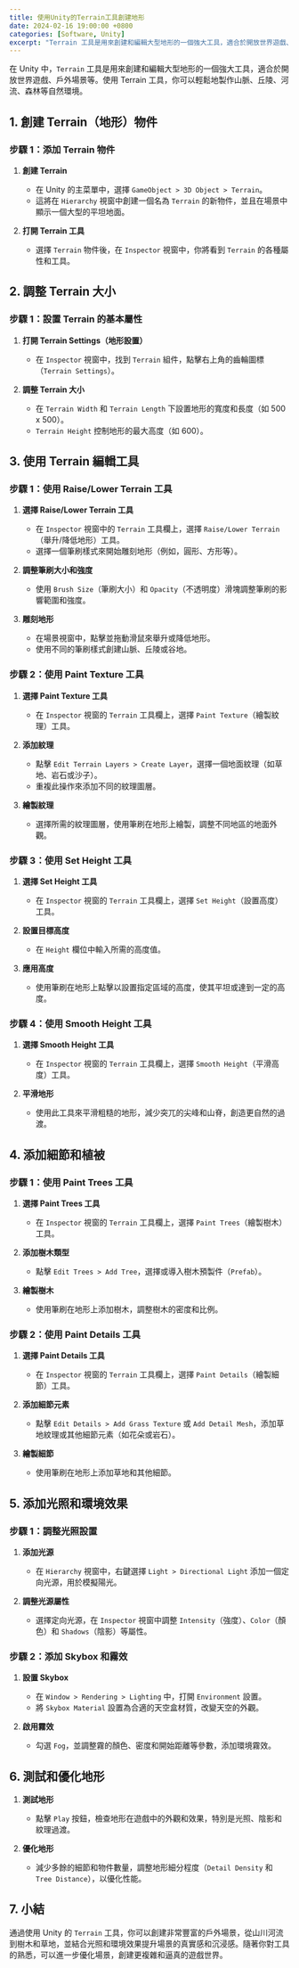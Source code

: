 ```yaml
---
title: 使用Unity的Terrain工具創建地形
date: 2024-02-16 19:00:00 +0800
categories: [Software, Unity]
excerpt: "Terrain 工具是用來創建和編輯大型地形的一個強大工具，適合於開放世界遊戲、戶外場景等"
---
```


在 Unity 中，`Terrain` 工具是用來創建和編輯大型地形的一個強大工具，適合於開放世界遊戲、戶外場景等。使用 Terrain 工具，你可以輕鬆地製作山脈、丘陵、河流、森林等自然環境。

## **1. 創建 Terrain（地形）物件**

### **步驟 1：添加 Terrain 物件**

1. **創建 Terrain**
   - 在 Unity 的主菜單中，選擇 `GameObject > 3D Object > Terrain`。
   - 這將在 `Hierarchy` 視窗中創建一個名為 `Terrain` 的新物件，並且在場景中顯示一個大型的平坦地面。

2. **打開 Terrain 工具**
   - 選擇 `Terrain` 物件後，在 `Inspector` 視窗中，你將看到 `Terrain` 的各種屬性和工具。

## **2. 調整 Terrain 大小**

### **步驟 1：設置 Terrain 的基本屬性**

1. **打開 Terrain Settings（地形設置）**
   - 在 `Inspector` 視窗中，找到 `Terrain` 組件，點擊右上角的齒輪圖標（`Terrain Settings`）。

2. **調整 Terrain 大小**
   - 在 `Terrain Width` 和 `Terrain Length` 下設置地形的寬度和長度（如 500 x 500）。
   - `Terrain Height` 控制地形的最大高度（如 600）。

## **3. 使用 Terrain 編輯工具**

### **步驟 1：使用 Raise/Lower Terrain 工具**

1. **選擇 Raise/Lower Terrain 工具**
   - 在 `Inspector` 視窗中的 `Terrain` 工具欄上，選擇 `Raise/Lower Terrain`（舉升/降低地形）工具。
   - 選擇一個筆刷樣式來開始雕刻地形（例如，圓形、方形等）。

2. **調整筆刷大小和強度**
   - 使用 `Brush Size`（筆刷大小）和 `Opacity`（不透明度）滑塊調整筆刷的影響範圍和強度。

3. **雕刻地形**
   - 在場景視窗中，點擊並拖動滑鼠來舉升或降低地形。
   - 使用不同的筆刷樣式創建山脈、丘陵或谷地。

### **步驟 2：使用 Paint Texture 工具**

1. **選擇 Paint Texture 工具**
   - 在 `Inspector` 視窗的 `Terrain` 工具欄上，選擇 `Paint Texture`（繪製紋理）工具。

2. **添加紋理**
   - 點擊 `Edit Terrain Layers > Create Layer`，選擇一個地面紋理（如草地、岩石或沙子）。
   - 重複此操作來添加不同的紋理圖層。

3. **繪製紋理**
   - 選擇所需的紋理圖層，使用筆刷在地形上繪製，調整不同地區的地面外觀。

### **步驟 3：使用 Set Height 工具**

1. **選擇 Set Height 工具**
   - 在 `Inspector` 視窗的 `Terrain` 工具欄上，選擇 `Set Height`（設置高度）工具。

2. **設置目標高度**
   - 在 `Height` 欄位中輸入所需的高度值。

3. **應用高度**
   - 使用筆刷在地形上點擊以設置指定區域的高度，使其平坦或達到一定的高度。

### **步驟 4：使用 Smooth Height 工具**

1. **選擇 Smooth Height 工具**
   - 在 `Inspector` 視窗的 `Terrain` 工具欄上，選擇 `Smooth Height`（平滑高度）工具。

2. **平滑地形**
   - 使用此工具來平滑粗糙的地形，減少突兀的尖峰和山脊，創造更自然的過渡。

## **4. 添加細節和植被**

### **步驟 1：使用 Paint Trees 工具**

1. **選擇 Paint Trees 工具**
   - 在 `Inspector` 視窗的 `Terrain` 工具欄上，選擇 `Paint Trees`（繪製樹木）工具。

2. **添加樹木類型**
   - 點擊 `Edit Trees > Add Tree`，選擇或導入樹木預製件（`Prefab`）。

3. **繪製樹木**
   - 使用筆刷在地形上添加樹木，調整樹木的密度和比例。

### **步驟 2：使用 Paint Details 工具**

1. **選擇 Paint Details 工具**
   - 在 `Inspector` 視窗的 `Terrain` 工具欄上，選擇 `Paint Details`（繪製細節）工具。

2. **添加細節元素**
   - 點擊 `Edit Details > Add Grass Texture` 或 `Add Detail Mesh`，添加草地紋理或其他細節元素（如花朵或岩石）。

3. **繪製細節**
   - 使用筆刷在地形上添加草地和其他細節。

## **5. 添加光照和環境效果**

### **步驟 1：調整光照設置**

1. **添加光源**
   - 在 `Hierarchy` 視窗中，右鍵選擇 `Light > Directional Light` 添加一個定向光源，用於模擬陽光。

2. **調整光源屬性**
   - 選擇定向光源，在 `Inspector` 視窗中調整 `Intensity`（強度）、`Color`（顏色）和 `Shadows`（陰影）等屬性。

### **步驟 2：添加 Skybox 和霧效**

1. **設置 Skybox**
   - 在 `Window > Rendering > Lighting` 中，打開 `Environment` 設置。
   - 將 `Skybox Material` 設置為合適的天空盒材質，改變天空的外觀。

2. **啟用霧效**
   - 勾選 `Fog`，並調整霧的顏色、密度和開始距離等參數，添加環境霧效。

## **6. 測試和優化地形**

1. **測試地形**
   - 點擊 `Play` 按鈕，檢查地形在遊戲中的外觀和效果，特別是光照、陰影和紋理過渡。

2. **優化地形**
   - 減少多餘的細節和物件數量，調整地形細分程度（`Detail Density` 和 `Tree Distance`），以優化性能。

## **7. 小結**

通過使用 Unity 的 `Terrain` 工具，你可以創建非常豐富的戶外場景，從山川河流到樹木和草地，並結合光照和環境效果提升場景的真實感和沉浸感。隨著你對工具的熟悉，可以進一步優化場景，創建更複雜和逼真的遊戲世界。

